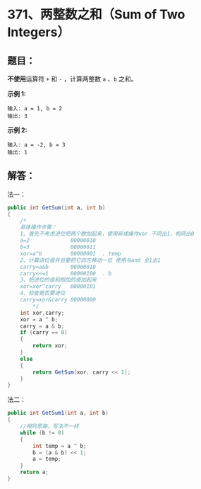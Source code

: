 # 371、两整数之和（Sum of Two Integers）

## 题目：

**不使用**运算符 `+` 和 `-` ，计算两整数 `a` 、`b` 之和。

**示例 1:**

```
输入: a = 1, b = 2
输出: 3
```

**示例 2:**

```
输入: a = -2, b = 3
输出: 1
```

## 解答：

法一：

```csharp
public int GetSum(int a, int b)
{
    /*
    具体操作步骤：
    1、首先不考虑进位把两个数加起来，使用异或操作xor 不同出1，相同出0
    a=2             00000010
    b=3             00000011
    xor=a^b         00000001  . temp
    2、计算进位值并且要把它向左移动一位 使用与and 全1出1 
    carry=a&b       00000010
    carry<<=1       00000100  . b
    3、把进位的值和相加的值加起来
    xor=xor^carry   00000101
    4、检查是否要进位
    carry=xor&carry 00000000
        */
    int xor,carry;
    xor = a ^ b;
    carry = a & b;
    if (carry == 0) 
    {
        return xor;
    }
    else
    {
        return GetSum(xor, carry << 1);
    }
}
```

法二：

```csharp
public int GetSum1(int a, int b)
{
    //相同思路，写法不一样
    while (b != 0) 
    {
        int temp = a ^ b;
        b = (a & b) << 1;
        a = temp;
    }
    return a;
}
```

